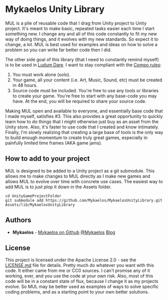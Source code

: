 # Mykaelos Unity Library

MUL is a pile of reusable code that I drag from Unity project to Unity project. It's meant to make basic, repeated tasks easier each time I start something new. I change any and all of this code constantly to fit my new way of doing things, and it evolves with my new standards. So expect it to change, a lot. MUL is best used for examples and ideas on how to solve a problem so you can write far better code then I did.

The other side goal of this library (that I need to constantly remind myself) is to be used in [Ludum Dare](https://ldjam.com/). I want to stay compliant with the [Compo rules](http://ludumdare.com/compo/rules/):

1. You must work alone (solo).
2. Your game, all your content (i.e. Art, Music, Sound, etc) must be created in 48 hours.
3. Source code must be included. You're free to use any tools or libraries to create your game. You're free to start with any base-code you may have. At the end, you will be required to share your source code.

Making MUL open and available to everyone, and essentially base code that I made myself, satisfies #3. This also provides a great opportunity to quickly learn how to do things that I might otherwise just buy as an asset from the Unity store. Also, it's faster to use code that I created and know intimately. Finally, I'm slowly realizing that creating a large base of tools is the only way to build enough momentum to create truly great games, especially in painfully limited time frames (AKA game jams).


## How to add to your project

MUL is designed to be added to a Unity project as a git submodule. This allows me to make changes to MUL directly as I make new games and allows MUL to evolve over time with concrete use cases. The easiest way to add MUL is to just plop it down in the Assets folder.

```
cd UnityGameProjectFolder
git submodule add https://github.com/Mykaelos/MykaelosUnityLibrary.git Assets/lib/MykaelosUnityLibrary
```


## Authors

* **Mykaelos** - [Mykaelos on Github](https://github.com/Mykaelos) [@Mykaelos](https://twitter.com/Mykaelos) [Blog](http://www.mykaelos.com)


## License

This project is licensed under the Apache License 2.0 - see the [LICENSE.md](LICENSE.md) file for details.
Pretty much do whatever you want with this code. It either came from me or CC0 sources. I can't promise any of it working, ever, and you use the code at your own risk. Also, most of this code will be in a constant state of flux, because I change it as my projects evolve. So MUL may be better used as examples of ways to solve specific coding problems, and as a starting point to your own better solutions.
